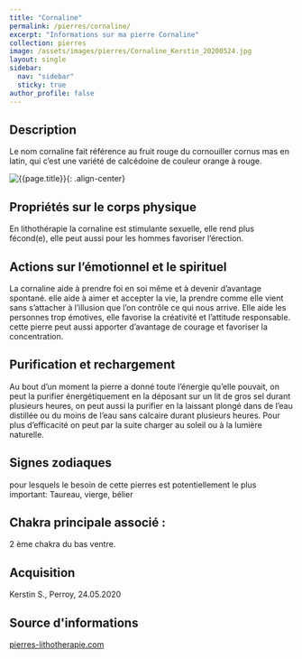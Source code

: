 ```yaml
---
title: "Cornaline"
permalink: /pierres/cornaline/
excerpt: "Informations sur ma pierre Cornaline"
collection: pierres
image: /assets/images/pierres/Cornaline_Kerstin_20200524.jpg
layout: single
sidebar:
  nav: "sidebar"
  sticky: true
author_profile: false
---
```


## Description
Le nom cornaline fait référence au fruit rouge du cornouiller cornus mas en latin, qui c’est une variété de calcédoine de couleur orange à rouge.

![{{page.title}}]({{page.image}} "Cornaline"){: .align-center}


## Propriétés sur le corps physique
En lithothérapie la cornaline  est stimulante sexuelle, elle rend plus fécond(e), elle peut aussi pour les hommes favoriser l’érection.


## Actions sur l’émotionnel et le spirituel

La cornaline aide à prendre foi en soi même et à devenir d’avantage spontané. elle aide à aimer et accepter la vie, la prendre comme elle vient sans s’attacher à l’illusion que l’on contrôle ce qui nous arrive. Elle aide les personnes trop émotives, elle favorise la créativité et l’attitude responsable. cette pierre peut aussi apporter d’avantage de courage et favoriser la concentration.


## Purification et rechargement
Au bout d’un moment la pierre a donné toute l’énergie qu’elle pouvait, on peut la purifier énergétiquement en la déposant sur un lit de gros sel durant plusieurs heures, on peut aussi la purifier en la laissant plongé dans de l’eau distillée ou du moins de l’eau sans calcaire durant plusieurs heures. Pour plus d’efficacité on peut par la suite charger au soleil ou à la lumière naturelle.


## Signes zodiaques
pour lesquels le besoin de cette pierres est potentiellement le plus important:
Taureau, vierge, bélier


## Chakra principale associé :
2 ème chakra du bas ventre.


## Acquisition
Kerstin S., Perroy, 24.05.2020


## Source d'informations
[pierres-lithotherapie.com](https://www.pierres-lithotherapie.com/cornaline-proprietes/)
